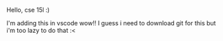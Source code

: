 Hello, cse 15l :)

I'm adding this in vscode wow!!
I guess i need to download git for this but i'm too lazy to do that :<
